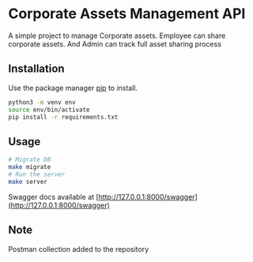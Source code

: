 # Corporate Assets Management API
A simple project to manage Corporate assets. Employee can share corporate assets. And Admin can track full asset sharing process


## Installation

Use the package manager [pip](https://pip.pypa.io/en/stable/) to install.

```bash
python3 -m venv env
source env/bin/activate  
pip install -r requirements.txt
```

## Usage

```bash
# Migrate DB
make migrate
# Run the server
make server
```

Swagger docs available at 
[http://127.0.0.1:8000/swagger](http://127.0.0.1:8000/swagger)


## Note
Postman collection added to the repository


